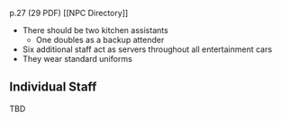 p.27 (29 PDF)
[[NPC Directory]]

- There should be two kitchen assistants
	- One doubles as a backup attender
- Six additional staff act as servers throughout all entertainment cars
- They wear standard uniforms
## Individual Staff
TBD